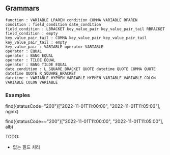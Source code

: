 ## Grammars

```
function : VARIABLE LPAREN condition COMMA VARIABLE RPAREN
condition : field_condition date_condition
field_condition : LBRACKET key_value_pair key_value_pair_tail RBRACKET
field_condition : empty
key_value_pair_tail : COMMA key_value_pair key_value_pair_tail
key_value_pair_tail : empty
key_value_pair : VARIABLE operator VARIABLE
operator : EQUAL
operator : BANG EQUAL
operator : TILDE EQUAL
operator : BANG TILDE EQUAL
date_condition : L_SQUARE_BRACKET QUOTE datetime QUOTE COMMA QUOTE datetime QUOTE R_SQUARE_BRACKET 
datetime : VARIABLE HYPHEN VARIABLE HYPHEN VARIABLE VARIABLE COLON VARIABLE COLON VARIABLE
```

### Examples

find({statusCode="200"}["2022-11-01T11:00:00", "2022-11-01T11:05:00"], nginx)

find({statusCode=~"200"}["2022-11-01T11:00:00", "2022-11-01T11:05:00"], alb)



TODO:

- 없는 필드 처리